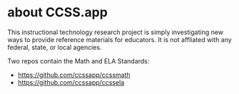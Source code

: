 # about CCSS.app

This instructional technology research project is simply investigating new ways to provide reference materials for educators. It is not affliated with any federal, state, or local agencies.

Two repos contain the Math and ELA Standards:
  + https://github.com/ccssapp/ccssmath
  + https://github.com/ccssapp/ccssela


